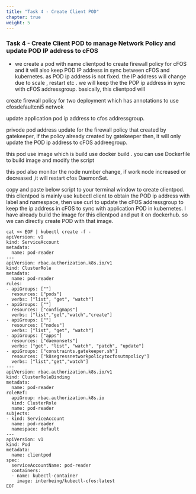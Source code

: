 ```yaml
---
title: "Task 4 - Create Client POD"
chapter: true
weight: 5
---
```


### Task 4 - Create Client POD to manage Network Policy and update POD IP address to cFOS

* we create a pod with name clientpod to create firewall policy for cFOS and it will also keep POD IP address in sync between cFOS and kubernetes.
as POD ip address is not fixed. the IP address will change due to scale , restart etc . we will keep the the POP ip address in sync with cFOS addressgroup.
basically, this clientpod will  

create firewall policy for two deployment which has annotations to use cfosdefaultcni5 netwok

update application pod ip address to cfos addressgroup.

privode pod address update for the firewall policy that created by gatekeeper, if the policy already created by gatekeeper then, it will only update the POD ip address to cFOS addreegroup.

this pod use image which is build use docker build . you can use Dockerfile to build image and modify the script

this pod also monitor the node number change, if work node increased or decreased ,it will restart cfos DaemonSet.


copy and paste below script to your terminal window to create clientpod. this clientpod is mainly use kubectl client to obtain the POD ip address with label and namespace, then use curl to update the cFOS addressgroup to keep the ip address in cFOS to sync with application POD in kubernetes. I have already build the image for this clientpod and put it on dockerhub. so we can directly create POD with that image. 

```
cat << EOF | kubectl create -f -
apiVersion: v1
kind: ServiceAccount
metadata:
  name: pod-reader
---
apiVersion: rbac.authorization.k8s.io/v1
kind: ClusterRole
metadata:
  name: pod-reader
rules:
- apiGroups: [""]
  resources: ["pods"]
  verbs: ["list", "get", "watch"]
- apiGroups: [""]
  resources: ["configmaps"]
  verbs: ["list","get","watch","create"]
- apiGroups: [""]
  resources: ["nodes"]
  verbs: ["list", "get", "watch"]
- apiGroups: ["apps"]
  resources: ["daemonsets"]
  verbs: ["get", "list", "watch", "patch", "update"]
- apiGroups: ["constraints.gatekeeper.sh"]
  resources: ["k8segressnetworkpolicytocfosutmpolicy"]
  verbs: ["list","get","watch"]
---
apiVersion: rbac.authorization.k8s.io/v1
kind: ClusterRoleBinding
metadata:
  name: pod-reader
roleRef:
  apiGroup: rbac.authorization.k8s.io
  kind: ClusterRole
  name: pod-reader
subjects:
- kind: ServiceAccount
  name: pod-reader
  namespace: default
---
apiVersion: v1
kind: Pod
metadata:
  name: clientpod
spec:
  serviceAccountName: pod-reader
  containers:
  - name: kubectl-container
    image: interbeing/kubectl-cfos:latest
EOF
```